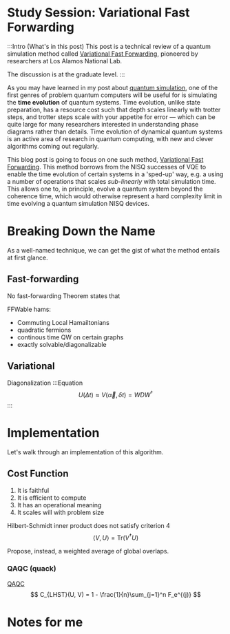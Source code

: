 # Study Session: Variational Fast Forwarding

:::Intro (What's in this post)
This post is a technical review of a quantum simulation method called [Variational Fast Forwarding](https://arxiv.org/pdf/1910.04292), pioneered by researchers at Los Alamos National Lab. 


The discussion is at the graduate level.
:::



As you may have learned in my post about [quantum simulation](?linkfile=Oct22/09.md), one of the first genres of problem quantum computers will be useful for is simulating the **time evolution** of quantum systems. Time evolution, unlike state preparation, has a resource cost such that depth scales linearly with trotter steps, and trotter steps scale with your appetite for error &mdash; which can be quite large for many researchers interested in understanding phase diagrams rather than details. Time evolution of dynamical quantum systems is an active area of research in quantum computing, with new and clever algorithms coming out regularly.

This blog post is going to focus on one such method, [Variational Fast Forwarding](https://arxiv.org/pdf/1910.04292). This method borrows from the NISQ successes of VQE to enable the time evolution of certain systems in a 'sped-up' way, e.g. a using a number of operations that scales *sub-linearly* with total simulation time. This allows one to, in principle, evolve a quantum system beyond the coherence time, which would otherwise represent a hard complexity limit in time evolving a quantum simulation NISQ devices. 

# Breaking Down the Name

As a well-named technique, we can get the gist of what the method entails at first glance. 

## Fast-forwarding

No fast-forwarding Theorem states that 

FFWable hams:
 - Commuting Local Hamailtonians
 - quadratic fermions
 - continous time QW on certain graphs
 - exactly solvable/diagonalizable 

## Variational





Diagonalization
:::Equation
$$
U(\Delta t) \approx V(\vec \alpha, \delta t) = W D W^\dag
$$
:::

# Implementation

Let's walk through an implementation of this algorithm.





## Cost Function

1. It is faithful
2. It is efficient to compute
3. It has an operational meaning
4. It scales will with problem size

Hilbert-Schmidt inner product does not satisfy criterion 4
$$
\langle V,U\rangle = \text{Tr} (V^\dag U)
$$

Propose, instead, a weighted average of global overlaps.

### QAQC (quack)
[QAQC](https://quantum-journal.org/papers/q-2019-05-13-140/)
$$
C_{LHST}(U, V) = 1 - \frac{1}{n}\sum_{j=1}^n F_e^{(j)}
$$


# Notes for me

